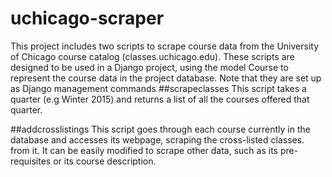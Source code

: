 # uchicago-scraper

This project includes two scripts to scrape course data from the University of Chicago course catalog (classes.uchicago.edu).
These scripts are designed to be used in a Django project, using the model Course to represent the course data in the project database.
Note that they are set up as Django management commands
##scrapeclasses
This script takes a quarter (e.g Winter 2015) and returns a list of all the courses offered that quarter.

##addcrosslistings
This script goes through each course currently in the database and accesses its webpage, scraping the cross-listed classes. from it.
It can be easily modified to scrape other data, such as its pre-requisites or its course description. 


